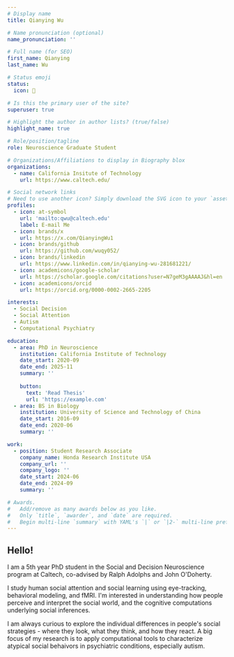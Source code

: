 ```yaml
---
# Display name
title: Qianying Wu

# Name pronunciation (optional)
name_pronunciation: ''

# Full name (for SEO)
first_name: Qianying
last_name: Wu

# Status emoji
status:
  icon: 🍒

# Is this the primary user of the site?
superuser: true

# Highlight the author in author lists? (true/false)
highlight_name: true

# Role/position/tagline
role: Neuroscience Graduate Student

# Organizations/Affiliations to display in Biography blox
organizations:
  - name: California Insitute of Technology
    url: https://www.caltech.edu/

# Social network links
# Need to use another icon? Simply download the SVG icon to your `assets/media/icons/` folder.
profiles:
  - icon: at-symbol
    url: 'mailto:qwu@caltech.edu'
    label: E-mail Me
  - icon: brands/x
    url: https://x.com/QianyingWu1
  - icon: brands/github
    url: https://github.com/wuqy052/
  - icon: brands/linkedin
    url: https://www.linkedin.com/in/qianying-wu-281681221/
  - icon: academicons/google-scholar
    url: https://scholar.google.com/citations?user=N7geM3gAAAAJ&hl=en
  - icon: academicons/orcid
    url: https://orcid.org/0000-0002-2665-2205

interests:
  - Social Decision
  - Social Attention
  - Autism
  - Computational Psychiatry

education:
  - area: PhD in Neuroscience
    institution: California Institute of Technology
    date_start: 2020-09
    date_end: 2025-11
    summary: ''
      
    button:
      text: 'Read Thesis'
      url: 'https://example.com'
  - area: BS in Biology
    institution: University of Science and Technology of China
    date_start: 2016-09
    date_end: 2020-06
    summary: ''

work:
  - position: Student Research Associate
    company_name: Honda Research Institute USA
    company_url: ''
    company_logo: ''
    date_start: 2024-06
    date_end: 2024-09
    summary: ''

# Awards.
#   Add/remove as many awards below as you like.
#   Only `title`, `awarder`, and `date` are required.
#   Begin multi-line `summary` with YAML's `|` or `|2-` multi-line prefix and indent 2 spaces below.
---
```


## Hello!

I am a 5th year PhD student in the Social and Decision Neuroscience program at Caltech, co-advised by Ralph Adolphs and John O'Doherty. 

I study human social attention and social learning using eye-tracking, behavioral modeling, and fMRI. I'm interested in understanding how people perceive and interpret the social world, and the cognitive computations underlying social inferences. 

I am always curious to explore the individual differences in people's social strategies - where they look, what they think, and how they react. A big focus of my research is to apply computational tools to characterize atypical social behaivors in psychiatric conditions, especially autism.


